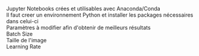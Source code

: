 Jupyter Notebooks crées et utilisables avec Anaconda/Conda  
Il faut creer un environnement Python et installer les packages nécessaires dans celui-ci  
Paramètres à modifier afin d'obtenir de meilleurs résultats  
Batch Size  
Taille de l'image  
Learning Rate  
